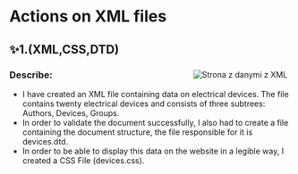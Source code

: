 # Actions on XML files

## ✨1.(XML,CSS,DTD)

<img src="https://i.imgflip.com/50tii7.gif" style="float: right; margin-right: 7px; margin-top: 7px; text-align: center" title="Strona z danymi z XML"/>

### Describe: 
- I have created an XML file containing data on electrical devices. The file contains twenty electrical devices and consists of three subtrees: Authors, Devices, Groups.
- In order to validate the document successfully, I also had to create a file containing the document structure, the file responsible for it is devices.dtd.
- In order to be able to display this data on the website in a legible way, I created a CSS File (devices.css).
